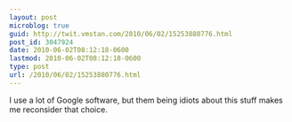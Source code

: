 ```yaml
---
layout: post
microblog: true
guid: http://twit.vmstan.com/2010/06/02/15253880776.html
post_id: 3047924
date: 2010-06-02T08:12:18-0600
lastmod: 2010-06-02T08:12:18-0600
type: post
url: /2010/06/02/15253880776.html
---
```

I use a lot of Google software, but them being idiots about this stuff makes me reconsider that choice.
